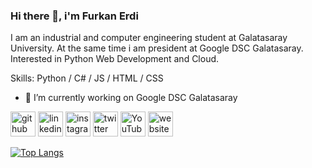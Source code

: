 ### Hi there 👋, i'm Furkan Erdi

I am an industrial and computer engineering student at Galatasaray University. At the same time i am president at Google DSC Galatasaray. Interested in Python Web Development and Cloud.

Skills: Python / C# / JS / HTML / CSS

- 🔭 I’m currently working on Google DSC Galatasaray 


[<img src='https://cdn.jsdelivr.net/npm/simple-icons@3.0.1/icons/github.svg' alt='github' height='40'>](https://github.com/helizac)  [<img src='https://cdn.jsdelivr.net/npm/simple-icons@3.0.1/icons/linkedin.svg' alt='linkedin' height='40'>](https://www.linkedin.com/in/furkanerdi/)  [<img src='https://cdn.jsdelivr.net/npm/simple-icons@3.0.1/icons/instagram.svg' alt='instagram' height='40'>](https://www.instagram.com/erdthebard/)  [<img src='https://cdn.jsdelivr.net/npm/simple-icons@3.0.1/icons/twitter.svg' alt='twitter' height='40'>](https://twitter.com/erdthebard)  [<img src='https://cdn.jsdelivr.net/npm/simple-icons@3.0.1/icons/youtube.svg' alt='YouTube' height='40'>](https://www.youtube.com/channel/gdscgalatasaray)  [<img src='https://cdn.jsdelivr.net/npm/simple-icons@3.0.1/icons/icloud.svg' alt='website' height='40'>](https://www.gdscgalatasaray.com)  

[![Top Langs](https://github-readme-stats.vercel.app/api/top-langs/?username=helizac)](https://github.com/anuraghazra/github-readme-stats)
